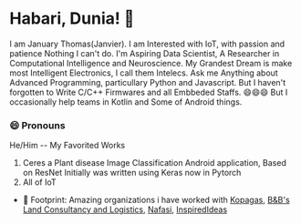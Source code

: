# Habari, Dunia! 👋

I am January Thomas(Janvier). I am Interested with IoT, with passion and patience Nothing I can't do. I'm Aspiring Data Scientist, A Researcher in Computational Intelligence and Neuroscience.
My Grandest Dream is make most Intelligent Electronics, I call them Intelecs. Ask me Anything about Advanced Programming, particullary Python and Javascript. But I haven't forgotten to Write C/C++ Firmwares and all Embbeded Staffs.
😄😄😄 But I occasionally help teams in Kotlin and Some of Android things.

### 😄 Pronouns
He/Him
-- My Favorited Works
   1. Ceres a Plant disease Image Classification Android application, Based on ResNet Initially was written using Keras now in Pytorch
   2. All of IoT
- 👣 Footprint: Amazing organizations i have worked with [Kopagas](http://kopagas.com/), [B&B's Land Consultancy and Logistics](), [Nafasi](https://github.com/Nafasi-Technology), [InspiredIdeas](http://inspiredideas.io/)
